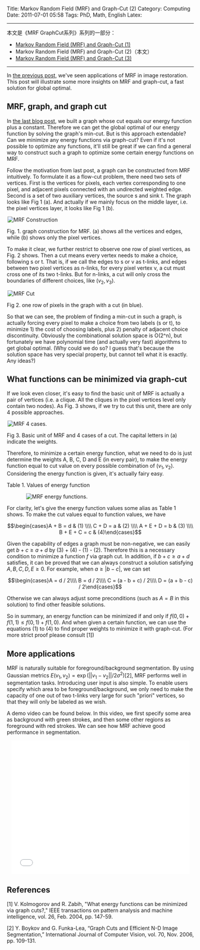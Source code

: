 Title: Markov Random Field (MRF) and Graph-Cut (2)
Category: Computing
Date: 2011-07-01 05:58
Tags: PhD, Math, English
Latex:


---

本文是《MRF GraphCut系列》系列的一部分：

* [Markov Random Field (MRF) and Graph-Cut (1)](/mrf-graphcut-1.html)
* Markov Random Field (MRF) and Graph-Cut (2)（本文）
* [Markov Random Field (MRF) and Graph-Cut (3)](/mrf-graphcut-3.html)

---

<style>.centered { display: block; margin-left: auto; margin-right: auto } </style>

In [the previous post](/markov-random-field-mrf-and-graph-cut-1.html), we've seen applications of MRF in image restoration. This post will illustrate some more insights on MRF and graph-cut, a fast solution for global optimal.

## MRF, graph, and graph cut

In [the last blog post](/markov-random-field-mrf-and-graph-cut-1.html), we built a graph whose cut equals our energy function plus a constant. Therefore we can get the global optimal of our energy function by solving the graph's min-cut. But is this approach extendable? Can we minimize any energy functions via graph-cut? Even if it's not possible to optimize any functions, it'll still be great if we can find a general way to construct such a graph to optimize some certain energy functions on MRF.

Follow the motivation from last post,  a graph can be constructed from MRF intuitively. To formulate it as a flow-cut problem, there need two sets of vertices. First is the vertices for pixels, each vertex corresponding to one pixel, and adjacent pixels connected with an undirected weighted edge. Second is a set of two auxiliary vertices, the source s and sink t. The graph looks like Fig 1 (a). And actually if we mainly focus on the middle layer, i.e. the pixel vertices layer, it looks like Fig 1 (b).

<img class="centered" src="/images/mrf_construction.png" alt="MRF Construction" style="max-width: 500px" />

Fig. 1. graph construction for MRF. (a) shows all the vertices and edges, while (b) shows only the pixel vertices.

To make it clear, we further restrict to observe one row of pixel vertices, as Fig. 2 shows. Then a cut means every vertex needs to make a choice, following s or t. That is, if we call the edges to s or v as t-links, and edges between two pixel vertices as n-links, for every pixel vertex v, a cut must cross one of its two t-links. But for n-links, a cut will only cross the boundaries of different choices, like ($v_2, v_3$).

<img class="centered" src="/images/mrf_cut.png" alt="MRF Cut" style="max-width: 500px" />

Fig 2. one row of pixels in the graph with a cut (in blue).

So that we can see, the problem of finding a min-cut in such a graph, is actually forcing every pixel to make a choice from two labels (s or t), to minimize 1) the cost of choosing labels, plus 2) penalty of adjacent choice discontinuity. Obviously the combinational solution space is O(2^n), but fortunately we have polynomial time (and actually very fast) algorithms to get global optimal. (Why could we do so? I guess that's because the solution space has very special property, but cannot tell what it is exactly. Any ideas?)

## What functions can be minimized via graph-cut

If we look even closer, it's easy to find the basic unit of MRF is actually a pair of vertices (i.e. a clique. All the cliques in the pixel vertices level only contain two nodes). As Fig. 3 shows, if we try to cut this unit, there are only 4 possible approaches.

<img class="centered" src="/images/mrf_4cases.png" alt="MRF 4 cases." style="max-width: 500px" />

Fig 3. Basic unit of MRF and 4 cases of a cut. The capital letters in (a) indicate the weights.

Therefore, to minimize a certain energy function, what we need to do is just determine the weights A, B, C, D and E (in every pair), to make the energy function equal to cut value on every possible combination of $(v_1, v_2)$. Considering the energy function is given, it's actually fairy easy.

Table 1. Values of energy function

<img class="centered" src="/images/mrf_energy_functions.png" alt="MRF energy functions." style="max-width: 400px" />

For clarity, let's give the energy function values some alias as Table 1 shows. To make the cut values equal to function values, we have

$$\begin{cases}A + B = d & (1) \\\\ C + D = a & (2) \\\\ A + E + D = b & (3) \\\\ B + E + C = c & (4)\end{cases}$$

Given the capability of edges a graph must be non-negative, we can easily get $b + c \geq a + d$ by (3) + (4) - (1) - (2). Therefore this is a necessary condition to minimize a function $f$ via graph cut. In addition, if $b + c \geq a + d$ satisfies, it can be proved that we can always construct a solution satisfying $A, B, C, D, E \geq 0$. For example, when $a \geq |b - c|$, we can set

$$\begin{cases}A = d / 2\\\\ B = d / 2\\\\ C = (a - b + c) / 2\\\\ D = (a + b - c) / 2\end{cases}$$

Otherwise we can always adjust some preconditions (such as $A = B$ in this solution) to find other feasible solutions.

So in summary, an energy function can be minimized if and only if $f(0, 0) + f(1, 1) \leq f(0, 1) + f(1, 0)$. And when given a certain function, we can use the equations (1) to (4) to find proper weights to minimize it with graph-cut. (For more strict proof please consult [1])

## More applications

MRF is naturally suitable for foreground/background segmentation. By using Gaussian metrics $E(v_1, v_2) = \exp(||v_1 - v_2|| / 2\sigma ^2)$[2], MRF performs well in segmentation tasks. Introducing user input is also simple. To enable users specify which area to be foreground/background, we only need to make the capacity of one out of two t-links very large for such "priori" vertices, so that they will only be labeled as we wish.

A demo video can be found below. In this video, we first specify some area as background with green strokes, and then some other regions as foreground with red strokes. We can see how MRF achieve good performance in segmentation.
 
<iframe class="centered" width="480" height="360" src="//www.youtube.com/embed/hpnFxKDx1i8" frameborder="0" allowfullscreen></iframe>

## References

[1] V. Kolmogorov and R. Zabih, "What energy functions can be minimized via graph cuts?," IEEE transactions on pattern analysis and machine intelligence, vol. 26, Feb. 2004, pp. 147-59.

[2] Y. Boykov and G. Funka-Lea, “Graph Cuts and Efficient N-D Image Segmentation,” International Journal of Computer Vision, vol. 70, Nov. 2006, pp. 109-131.
